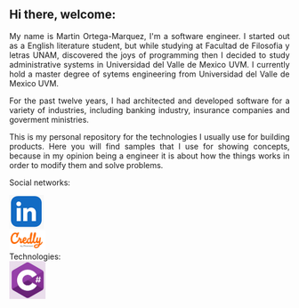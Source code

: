 ## Hi there, welcome:

<p align="justify">
My name is Martin Ortega-Marquez, I'm a software engineer.
I started out as a English literature student, but while studying at Facultad de Filosofia y letras UNAM, discovered the joys of programming then I decided
to study administrative systems in Universidad del Valle de Mexico UVM.
I currently hold a master degree of sytems engineering from Universidad del Valle de Mexico UVM.
</p>
<p align="justify">
For the past twelve years, I had architected and developed software for a variety of industries, including banking industry, insurance companies and goverment ministries.
</p>
<p align="justify">
This is my personal repository for the technologies I usually use for building products.
Here you will find samples that I use for showing concepts, because in my opinion being a engineer it is about
how the things works in order to modify them and solve problems.
</p>
<p>
Social networks:
<div>
<a href="https://www.linkedin.com/in/masterlynx/">
<img src="images/linkedin.png" width="62" height="61" alt="">
</a>
</div>
<div>
<a href="https://www.credly.com/users/martin-ortega-marquez">
<img src="images/credly.png" width="65" height="35" alt="">
</a>
</div>
Technologies:
<div>
<img src="images/csharp.png" width="65" height="68" alt="">
</div>
</p>

<!--
**lynxestudio/lynxestudio** is a ✨ _special_ ✨ repository because its `README.md` (this file) appears on your GitHub profile.

Here are some ideas to get you started:
-->


